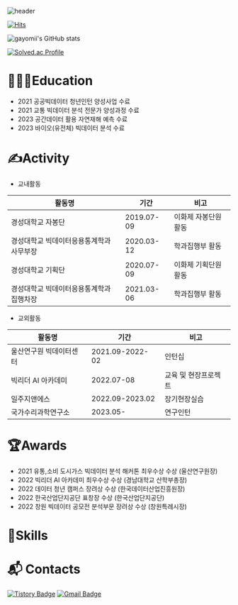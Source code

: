![header](https://capsule-render.vercel.app/api?type=wave&text=GayeongChoi)

[![Hits](https://hits.seeyoufarm.com/api/count/incr/badge.svg?url=https%3A%2F%2Fgithub.com%2Fgayomiiiii&count_bg=%23FEFFC3&title_bg=%23FFC6C6&icon=&icon_color=%23F0F0F0&title=hits&edge_flat=false)](https://hits.seeyoufarm.com)


![gayomii's GitHub stats](https://github-readme-stats.vercel.app/api?username=gayomiiiii&show_icons=true&theme=radical)

[![Solved.ac Profile](http://mazassumnida.wtf/api/v2/generate_badge?boj=yh460700)](https://solved.ac/yh460700/)

# 👩🏻‍💻Education
- 2021 공공빅데이터 청년인턴 양성사업 수료
- 2021 교통 빅데이터 분석 전문가 양성과정 수료
- 2023 공간데이터 활용 자연재해 예측 수료
- 2023 바이오(유전체) 빅데이터 분석 수료


# ✍️Activity

- 교내활동

| 활동명                               | 기간       | 비고               |
|--------------------------------------|------------|--------------------|
| 경성대학교 자봉단                      | 2019.07-09 | 이화제 자봉단원 활동 |
| 경성대학교 빅데이터응용통계학과 사무부장 | 2020.03-12 | 학과집행부 활동     |
| 경성대학교 기획단                      | 2020.07-09 | 이화제 기획단원 활동 |
| 경성대학교 빅데이터응용통계학과 집행차장 | 2021.03-06 | 학과집행부 활동     |


- 교외활동

| 활동명                  | 기간            | 비고                    |
|-------------------------|-----------------|-------------------------|
| 울산연구원 빅데이터센터   | 2021.09-2022-02 | 인턴십                  |
| 빅리더 AI 아카데미       | 2022.07-08      | 교육 및 현장프로젝트     |
| 일주지앤에스             | 2022.09-2023.02 | 장기현장실습             |
| 국가수리과학연구소        | 2023.05-        | 연구인턴                |


# 🏆Awards
- 2021 유통,소비 도시가스 빅데이터 분석 해커톤 최우수상 수상 (울산연구원장)
- 2022 빅리더 AI 아카데미 최우수상 수상 (경남대학교 산학부총장)
- 2022 데이터 청년 캠퍼스 장려상 수상 (한국데이터산업진흥원장)
- 2022 한국산업단지공단 표창장 수상 (한국산업단지공단)
- 2022 창원 빅데이터 공모전 분석부문 장려상 수상 (창원특례시장)


# 💪Skills

# :mailbox_with_mail: Contacts
[![Tistory Badge](http://img.shields.io/badge/Tistory-000000.svg?&style=flat-square&logo=Tistory&link=https://gayomii.tistory.com/)](https://gayomii.tistory.com/)
[![Gmail Badge](https://img.shields.io/badge/Gmail-d14836?style=flat-square&logo=Gmail&logoColor=white&link=mailto:yh460700@gmail.com)](yh460700@gmail.com)
